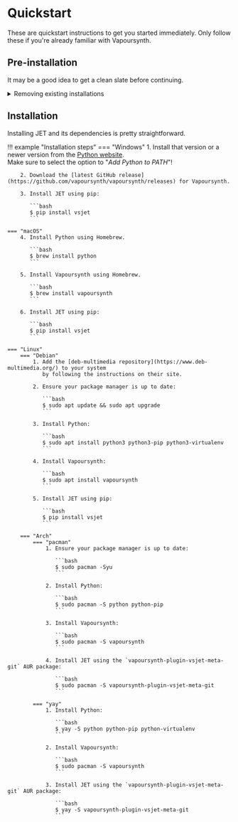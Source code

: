 # Quickstart

These are quickstart instructions to get you started immediately.
Only follow these if you're already familiar with Vapoursynth.

## Pre-installation

It may be a good idea to get a clean slate before continuing.

<details class="example">
    <summary>Removing existing installations</summary>
       <div class="tab-content">
           <div class="admonition question">
               <p class="admonition-title">Question</p>
               <p>It's unknown how necessary this step is.
               If you're a programmer,
               you might want to keep your existing Python installation,
               but if you're not and you want to start fresh,
               this step is recommended.</p>
           </div>

           <p>
             Prior to (re-)installing Vapoursynth,
             make sure to remove any existing installations.
           </p>

           <p>
            This means deleting the following directories:
           </p>

           <ul>
               <li><code>%APPDATA%/VapourSynth</code></li>
               <li><code>%APPDATA%/Python</code></li>
               <li><code>%LOCALAPPDATA%/Programs/VapourSynth</code></li>
               <li><code>%LOCALAPPDATA%/Programs/Python</code></li>
           </ul>
       </div>
</details>

## Installation

Installing JET and its dependencies is pretty straightforward.

!!! example "Installation steps"
    === "Windows"
        1. Install that version or a newer version from the [Python website](https://www.python.org/downloads/).<br>
            Make sure to select the option to "_Add Python to PATH_"!

        2. Download the [latest GitHub release](https://github.com/vapoursynth/vapoursynth/releases) for Vapoursynth.

        3. Install JET using pip:

           ```bash
           $ pip install vsjet
           ```

    === "macOS"
        4. Install Python using Homebrew.

           ```bash
           $ brew install python
           ```

        5. Install Vapoursynth using Homebrew.

           ```bash
           $ brew install vapoursynth
           ```

        6. Install JET using pip:

           ```bash
           $ pip install vsjet
           ```

    === "Linux"
        === "Debian"
            1. Add the [deb-multimedia repository](https://www.deb-multimedia.org/) to your system
               by following the instructions on their site.

            2. Ensure your package manager is up to date:

               ```bash
               $ sudo apt update && sudo apt upgrade
               ```

            3. Install Python:

               ```bash
               $ sudo apt install python3 python3-pip python3-virtualenv
               ```

            4. Install Vapoursynth:

               ```bash
               $ sudo apt install vapoursynth
               ```

            5. Install JET using pip:

               ```bash
               $ pip install vsjet
               ```

        === "Arch"
            === "pacman"
                1. Ensure your package manager is up to date:

                   ```bash
                   $ sudo pacman -Syu
                   ```

                2. Install Python:

                   ```bash
                   $ sudo pacman -S python python-pip
                   ```

                3. Install Vapoursynth:

                   ```bash
                   $ sudo pacman -S vapoursynth
                   ```

                4. Install JET using the `vapoursynth-plugin-vsjet-meta-git` AUR package:

                   ```bash
                   $ sudo pacman -S vapoursynth-plugin-vsjet-meta-git
                   ```

            === "yay"
                1. Install Python:

                   ```bash
                   $ yay -S python python-pip python-virtualenv
                   ```

                2. Install Vapoursynth:

                   ```bash
                   $ sudo pacman -S vapoursynth
                   ```

                3. Install JET using the `vapoursynth-plugin-vsjet-meta-git` AUR package:

                   ```bash
                   $ yay -S vapoursynth-plugin-vsjet-meta-git
                   ```
